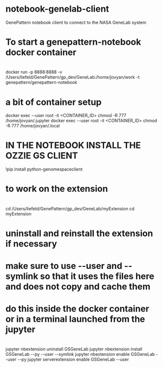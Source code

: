 # notebook-genelab-client
GenePattern notebook client to connect to the NASA GeneLab system


#
# To start a genepattern-notebook docker container
#

docker run  -p 8888:8888 -v /Users/liefeld/GenePattern/gp_dev/GeneLab:/home/jovyan/work  -t genepattern/genepattern-notebook

# a bit of container setup
docker exec --user root -it <CONTAINER_ID>  chmod -R 777 /home/jovyan/.jupyter
docker exec --user root -it <CONTAINER_ID>  chmod -R 777 /home/jovyan/.local


# IN THE NOTEBOOK INSTALL THE OZZIE GS CLIENT
!pip install python-genomespaceclient

#
# to work on the extension
#
cd /Users/liefeld/GenePattern/gp_dev/GeneLab/myExtension
cd myExtension

# uninstall and reinstall the extension if necessary
# make sure to use --user and --symlink so that it uses the files here and does not copy and cache them
#
# do this inside the docker container or in a terminal launched from the jupyter
#
jupyter nbextension uninstall GSGeneLab
jupyter nbextension install GSGeneLab --py --user --symlink
jupyter nbextension enable GSGeneLab --user --py 
jupyter serverextension enable GSGeneLab --user



